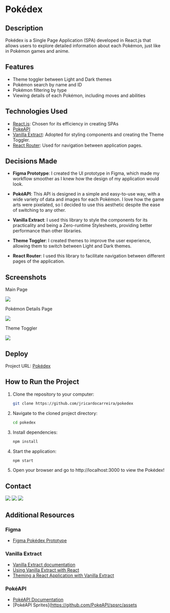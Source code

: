 # Pokédex

## Description

Pokédex is a Single Page Application (SPA) developed in React.js that allows users to explore detailed information about each Pokémon, just like in Pokémon games and anime.

## Features

- Theme toggler between Light and Dark themes
- Pokémon search by name and ID
- Pokémon filtering by type
- Viewing details of each Pokémon, including moves and abilities

## Technologies Used

- [React.js](https://react.dev/): Chosen for its efficiency in creating SPAs
- [PokeAPI](https://pokeapi.co/api/v2/)
- [Vanilla Extract](https://vanilla-extract.style/): Adopted for styling components and creating the Theme Toggler.
- [React Router](https://reactrouter.com/en/main): Used for navigation between application pages.

## Decisions Made

- **Figma Prototype**: I created the UI prototype in Figma, which made my workflow smoother as I knew how the design of my application would look.

- **PokéAPI**: This API is designed in a simple and easy-to-use way, with a wide variety of data and images for each Pokémon. I love how the game arts were pixelated, so I decided to use this aesthetic despite the ease of switching to any other.

- **Vanilla Extract**: I used this library to style the components for its practicality and being a Zero-runtime Stylesheets, providing better performance than other libraries.

- **Theme Toggler**: I created themes to improve the user experience, allowing them to switch between Light and Dark themes.

- **React Router**: I used this library to facilitate navigation between different pages of the application.

## Screenshots

Main Page

<img src='./public/pokedex-loadmore-filter.gif'><br>

Pokémon Details Page

<img src='./public/pokemon-details.gif'><br>

Theme Toggler

<img src='./public/pokedex-theme-toggler.gif'>

## Deploy

Project URL: [Pokédex](https://pokedex-jricardocarreira.vercel.app/)

## How to Run the Project

1. Clone the repository to your computer:
   ```bash
   git clone https://github.com/jricardocarreira/pokedex
2. Navigate to the cloned project directory:
   ```bash
   cd pokedex
3. Install dependencies:
   ```bash
   npm install
4. Start the application:
   ```bash
   npm start
5. Open your browser and go to http://localhost:3000 to view the Pokédex!

## Contact

<a href="https://instagram.com/bug063" target="_blank"><img src="https://img.shields.io/badge/-Instagram-%23E4405F?style=for-the-badge&logo=instagram&logoColor=white" target="_blank"></a>
<a href = "mailto:jricardocarreira@gmail.com"><img src="https://img.shields.io/badge/-Gmail-%23333?style=for-the-badge&logo=gmail&logoColor=white" target="_blank"></a>
<a href="https://www.linkedin.com/jricardocarreira" target="_blank"><img src="https://img.shields.io/badge/-LinkedIn-%230077B5?style=for-the-badge&logo=linkedin&logoColor=white" target="_blank"></a> 
 
 ## Additional Resources
  ### Figma
- [Figma Pokédex Prototype]()
 ### Vanilla Extract
- [Vanilla Extract documentation](https://vanilla-extract.style/documentation/getting-started)
- [Using Vanilla Extract with React](https://youtu.be/eKfPRK_rOfc?si=MENdg94FTfrSSZBC)
- [Theming a React Application with Vanilla Extract](https://formidable.com/blog/2021/vanilla-extract/)
### PokéAPI
- [PokéAPI Documentation](https://pokeapi.co/docs/v2)
- [PokéAPI Sprites](https://github.com/PokeAPI/spsrc/assets

